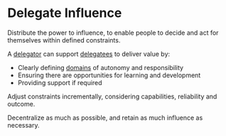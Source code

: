 # Delegate Influence

<summary>
Distribute the power to influence, to enable people to decide and act for themselves within defined constraints.
</summary>

A [delegator](glossary:delegator) can support [delegatees](glossary:delegatee) to deliver value by:

-   Clearly defining [domains](glossary:domain) of autonomy and responsibility
-   Ensuring there are opportunities for learning and development
-   Providing support if required

Adjust constraints incrementally, considering capabilities, reliability and outcome.

Decentralize as much as possible, and retain as much influence as necessary.
